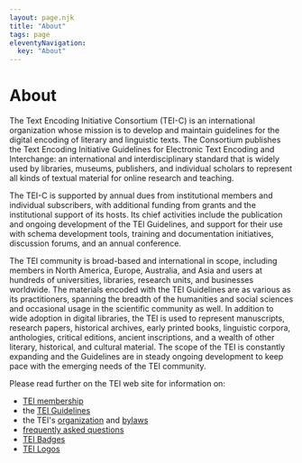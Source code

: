 ```yaml
---
layout: page.njk
title: "About"
tags: page
eleventyNavigation:
  key: "About"
---
```

# About
The Text Encoding Initiative Consortium (TEI-C) is an international organization whose mission is to
develop and maintain guidelines for the digital encoding of literary and linguistic texts. The
Consortium publishes the Text Encoding Initiative Guidelines for Electronic Text Encoding and
Interchange: an international and interdisciplinary standard that is widely used by libraries,
museums, publishers, and individual scholars to represent all kinds of textual material for
online research and teaching.

The TEI-C is supported by annual dues from institutional members and individual subscribers,
with additional funding from grants and the institutional support of its hosts. Its chief
activities include the publication and ongoing development of the TEI Guidelines, and support
for their use with schema development tools, training and documentation initiatives, discussion
forums, and an annual conference.

The TEI community is broad-based and international in scope, including members in North
America, Europe, Australia, and Asia and users at hundreds of universities, libraries, research
units, and businesses worldwide. The materials encoded with the TEI Guidelines are as various as
its practitioners, spanning the breadth of the humanities and social sciences and occasional
usage in the scientific community as well. In addition to wide adoption in digital libraries,
the TEI is used to represent manuscripts, research papers, historical archives, early printed
books, linguistic corpora, anthologies, critical editions, ancient inscriptions, and a wealth of
other literary, historical, and cultural material. The scope of the TEI is constantly expanding
and the Guidelines are in steady ongoing development to keep pace with the emerging needs of the
TEI community.

Please read further on the TEI web site for information on:

* [TEI membership](http://members.tei-c.org/join/)
* the [TEI Guidelines](../Guidelines/)
* the TEI's [organization](/about/organization/) and [bylaws](/about/bylaws/)
* [frequently asked questions](frequently-asked-questions)
* [TEI Badges](badges)
* [TEI Logos](logos)

